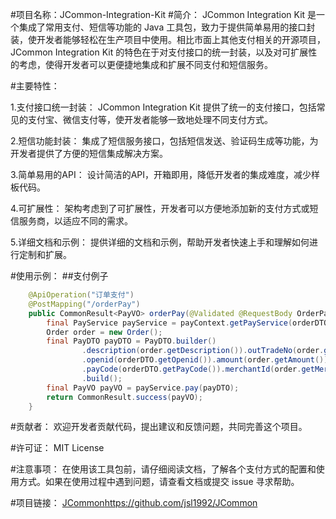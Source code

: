#项目名称：JCommon-Integration-Kit
#简介：
JCommon Integration Kit 是一个集成了常用支付、短信等功能的 Java 工具包，致力于提供简单易用的接口封装，使开发者能够轻松在生产项目中使用。相比市面上其他支付相关的开源项目，JCommon Integration Kit 的特色在于对支付接口的统一封装，以及对可扩展性的考虑，使得开发者可以更便捷地集成和扩展不同支付和短信服务。

#主要特性：

1.支付接口统一封装： JCommon Integration Kit 提供了统一的支付接口，包括常见的支付宝、微信支付等，使开发者能够一致地处理不同支付方式。

2.短信功能封装： 集成了短信服务接口，包括短信发送、验证码生成等功能，为开发者提供了方便的短信集成解决方案。

3.简单易用的API： 设计简洁的API，开箱即用，降低开发者的集成难度，减少样板代码。

4.可扩展性： 架构考虑到了可扩展性，开发者可以方便地添加新的支付方式或短信服务商，以适应不同的需求。

5.详细文档和示例： 提供详细的文档和示例，帮助开发者快速上手和理解如何进行定制和扩展。


#使用示例：
##支付例子
```java
    @ApiOperation("订单支付")
    @PostMapping("/orderPay")
    public CommonResult<PayVO> orderPay(@Validated @RequestBody OrderPayDTO orderDTO) {
        final PayService payService = payContext.getPayService(orderDTO.getPayCode());
        Order order = new Order();
        final PayDTO payDTO = PayDTO.builder()
                .description(order.getDescription()).outTradeNo(order.getOutTradeNo())
                .openid(orderDTO.getOpenid()).amount(order.getAmount())
                .payCode(orderDTO.getPayCode()).merchantId(order.getMerchantId())
                .build();
        final PayVO payVO = payService.pay(payDTO);
        return CommonResult.success(payVO);
    }
```


#贡献者：
欢迎开发者贡献代码，提出建议和反馈问题，共同完善这个项目。

#许可证：
MIT License

#注意事项：
在使用该工具包前，请仔细阅读文档，了解各个支付方式的配置和使用方式。如果在使用过程中遇到问题，请查看文档或提交 issue 寻求帮助。

#项目链接：
[JCommon](https://github.com/jsl1992/JCommon)https://github.com/jsl1992/JCommon
